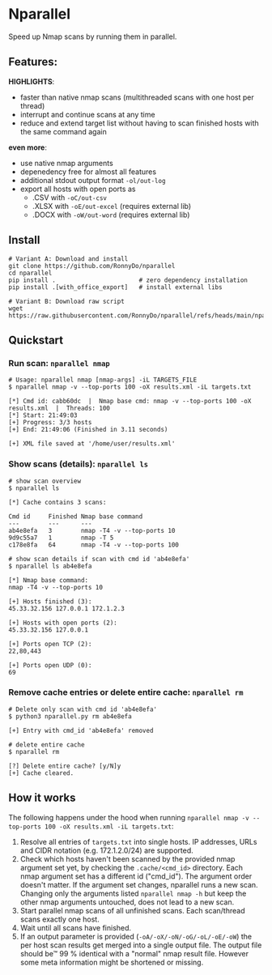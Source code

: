 # Nparallel
Speed up Nmap scans by running them in parallel.


## Features:
**HIGHLIGHTS**:
* faster than native nmap scans (multithreaded scans with one host per thread)
* interrupt and continue scans at any time
* reduce and extend target list without having to scan finished hosts with the same command again

**even more**:
* use native nmap arguments
* depenedency free for almost all features
* additional stdout output format ```-ol/out-log```
* export all hosts with open ports as 
   * .CSV with ```-oC/out-csv```
   * .XLSX with ```-oE/out-excel``` (requires external lib)
   * .DOCX with ```-oW/out-word``` (requires external lib)

## Install
```
# Variant A: Download and install
git clone https://github.com/RonnyDo/nparallel
cd nparallel
pip install .                       # zero dependency installation
pip install .[with_office_export]   # install external libs

# Variant B: Download raw script
wget https://raw.githubusercontent.com/RonnyDo/nparallel/refs/heads/main/nparallel/nparallel.py
```

## Quickstart
### Run scan: ```nparallel nmap```
```
# Usage: nparallel nmap [nmap-args] -iL TARGETS_FILE
$ nparallel nmap -v --top-ports 100 -oX results.xml -iL targets.txt 

[*] Cmd id: cabb60dc  |  Nmap base cmd: nmap -v --top-ports 100 -oX results.xml  |  Threads: 100
[*] Start: 21:49:03
[+] Progress: 3/3 hosts
[+] End: 21:49:06 (Finished in 3.11 seconds)

[+] XML file saved at '/home/user/results.xml'
```

### Show scans (details): ```nparallel ls```
```
# show scan overview
$ nparallel ls

[*] Cache contains 3 scans:

Cmd id     Finished	Nmap base command
---        ---     	---
ab4e8efa   3    	nmap -T4 -v --top-ports 10
9d9c55a7   1    	nmap -T 5
c178e8fa   64    	nmap -T4 -v --top-ports 100
```

```
# show scan details if scan with cmd id 'ab4e8efa'
$ nparallel ls ab4e8efa

[*] Nmap base command:
nmap -T4 -v --top-ports 10

[+] Hosts finished (3):
45.33.32.156 127.0.0.1 172.1.2.3

[+] Hosts with open ports (2):
45.33.32.156 127.0.0.1

[+] Ports open TCP (2):
22,80,443

[+] Ports open UDP (0):
69
```

### Remove cache entries or delete entire cache: ```nparallel rm```
```
# Delete only scan with cmd id 'ab4e8efa'
$ python3 nparallel.py rm ab4e8efa

[+] Entry with cmd_id 'ab4e8efa' removed
```

```
# delete entire cache
$ nparallel rm

[?] Delete entire cache? [y/N]y
[+] Cache cleared.
```


## How it works
The following happens under the hood when running ```nparallel nmap -v --top-ports 100 -oX results.xml -iL targets.txt```:

1. Resolve all entries of ```targets.txt``` into single hosts. IP addresses, URLs and CIDR notation (e.g. 172.1.2.0/24) are supported. 
2. Check which hosts haven't been scanned by the provided nmap argument set yet, by checking the ```.cache/<cmd_id>``` directory. Each nmap argument set has a different id ("cmd_id"). The argument order doesn't matter. If the argument set changes, nparallel runs a new scan.
   Changing only the arguments listed ```nparallel nmap -h``` but keep the other nmap arguments untouched, does not lead to a new scan.
3. Start parallel nmap scans of all unfinished scans. Each scan/thread scans exactly one host.
4. Wait until all scans have finished.
5. If an output parameter is provided (```-oA/-oX/-oN/-oG/-oL/-oE/-oW```) the per host scan results get merged into a single output file. 
   The output file should be&trade; 99 % identical with a "normal" nmap result file. However some meta information might be shortened or missing.

